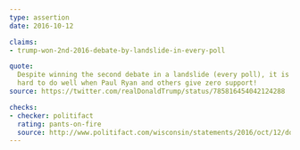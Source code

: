 ```yaml
---
type: assertion
date: 2016-10-12

claims:
- trump-won-2nd-2016-debate-by-landslide-in-every-poll

quote:
  Despite winning the second debate in a landslide (every poll), it is
  hard to do well when Paul Ryan and others give zero support!
source: https://twitter.com/realDonaldTrump/status/785816454042124288

checks:
- checker: politifact
  rating: pants-on-fire
  source: http://www.politifact.com/wisconsin/statements/2016/oct/12/donald-trump/donald-trumps-ridiculous-claim-all-polls-show-he-w/
---
```


